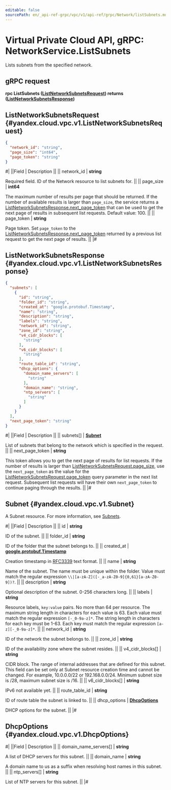 ```yaml
---
editable: false
sourcePath: en/_api-ref-grpc/vpc/v1/api-ref/grpc/Network/listSubnets.md
---
```


# Virtual Private Cloud API, gRPC: NetworkService.ListSubnets

Lists subnets from the specified network.

## gRPC request

**rpc ListSubnets ([ListNetworkSubnetsRequest](#yandex.cloud.vpc.v1.ListNetworkSubnetsRequest)) returns ([ListNetworkSubnetsResponse](#yandex.cloud.vpc.v1.ListNetworkSubnetsResponse))**

## ListNetworkSubnetsRequest {#yandex.cloud.vpc.v1.ListNetworkSubnetsRequest}

```json
{
  "network_id": "string",
  "page_size": "int64",
  "page_token": "string"
}
```

#|
||Field | Description ||
|| network_id | **string**

Required field. ID of the Network resource to list subnets for. ||
|| page_size | **int64**

The maximum number of results per page that should be returned. If the number of available
results is larger than `page_size`,
the service returns a [ListNetworkSubnetsResponse.next_page_token](#yandex.cloud.vpc.v1.ListNetworkSubnetsResponse)
that can be used to get the next page of results in subsequent list requests. Default value: 100. ||
|| page_token | **string**

Page token. Set `page_token`
to the [ListNetworkSubnetsResponse.next_page_token](#yandex.cloud.vpc.v1.ListNetworkSubnetsResponse)
returned by a previous list request to get the next page of results. ||
|#

## ListNetworkSubnetsResponse {#yandex.cloud.vpc.v1.ListNetworkSubnetsResponse}

```json
{
  "subnets": [
    {
      "id": "string",
      "folder_id": "string",
      "created_at": "google.protobuf.Timestamp",
      "name": "string",
      "description": "string",
      "labels": "string",
      "network_id": "string",
      "zone_id": "string",
      "v4_cidr_blocks": [
        "string"
      ],
      "v6_cidr_blocks": [
        "string"
      ],
      "route_table_id": "string",
      "dhcp_options": {
        "domain_name_servers": [
          "string"
        ],
        "domain_name": "string",
        "ntp_servers": [
          "string"
        ]
      }
    }
  ],
  "next_page_token": "string"
}
```

#|
||Field | Description ||
|| subnets[] | **[Subnet](#yandex.cloud.vpc.v1.Subnet)**

List of subnets that belong to the network which is specified in the request. ||
|| next_page_token | **string**

This token allows you to get the next page of results for list requests. If the number of results
is larger than [ListNetworkSubnetsRequest.page_size](#yandex.cloud.vpc.v1.ListNetworkSubnetsRequest), use
the `next_page_token` as the value
for the [ListNetworkSubnetsRequest.page_token](#yandex.cloud.vpc.v1.ListNetworkSubnetsRequest) query parameter
in the next list request. Subsequent list requests will have their own
`next_page_token` to continue paging through the results. ||
|#

## Subnet {#yandex.cloud.vpc.v1.Subnet}

A Subnet resource. For more information, see [Subnets](/docs/vpc/concepts/network#subnet).

#|
||Field | Description ||
|| id | **string**

ID of the subnet. ||
|| folder_id | **string**

ID of the folder that the subnet belongs to. ||
|| created_at | **[google.protobuf.Timestamp](https://developers.google.com/protocol-buffers/docs/reference/google.protobuf#timestamp)**

Creation timestamp in [RFC3339](https://www.ietf.org/rfc/rfc3339.txt) text format. ||
|| name | **string**

Name of the subnet.
The name must be unique within the folder.
Value must match the regular expression ``\\|[a-zA-Z]([-_a-zA-Z0-9]{0,61}[a-zA-Z0-9])?``. ||
|| description | **string**

Optional description of the subnet. 0-256 characters long. ||
|| labels | **string**

Resource labels, `key:value` pairs.
No more than 64 per resource.
The maximum string length in characters for each value is 63.
Each value must match the regular expression `[-_0-9a-z]*`.
The string length in characters for each key must be 1-63.
Each key must match the regular expression `[a-z][-_0-9a-z]*`. ||
|| network_id | **string**

ID of the network the subnet belongs to. ||
|| zone_id | **string**

ID of the availability zone where the subnet resides. ||
|| v4_cidr_blocks[] | **string**

CIDR block.
The range of internal addresses that are defined for this subnet.
This field can be set only at Subnet resource creation time and cannot be changed.
For example, 10.0.0.0/22 or 192.168.0.0/24.
Minimum subnet size is /28, maximum subnet size is /16. ||
|| v6_cidr_blocks[] | **string**

IPv6 not available yet. ||
|| route_table_id | **string**

ID of route table the subnet is linked to. ||
|| dhcp_options | **[DhcpOptions](#yandex.cloud.vpc.v1.DhcpOptions)**

DHCP options for the subnet. ||
|#

## DhcpOptions {#yandex.cloud.vpc.v1.DhcpOptions}

#|
||Field | Description ||
|| domain_name_servers[] | **string**

A list of DHCP servers for this subnet. ||
|| domain_name | **string**

A domain name to us as a suffix when resolving host names in this subnet. ||
|| ntp_servers[] | **string**

List of NTP servers for this subnet. ||
|#
